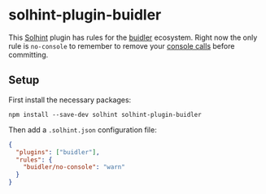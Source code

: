 # solhint-plugin-buidler

This [Solhint](https://github.com/protofire/solhint/) plugin has rules for the [buidler](https://buidler.dev/)
ecosystem. Right now the only rule is `no-console` to remember to remove your [console calls](https://buidler.dev/buidler-evm/#console-log) before committing.

## Setup

First install the necessary packages:

```
npm install --save-dev solhint solhint-plugin-buidler
```

Then add a `.solhint.json` configuration file:

```json
{
  "plugins": ["buidler"],
  "rules": {
    "buidler/no-console": "warn"
  }
}
```
